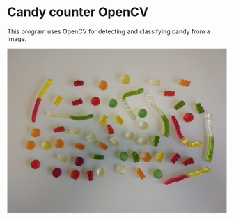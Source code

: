 # Candy counter OpenCV
This program uses OpenCV for detecting and classifying candy from a image.

![alt text](results/Test_image.png)
